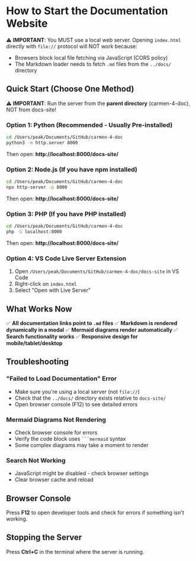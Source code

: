 # How to Start the Documentation Website

⚠️ **IMPORTANT**: You MUST use a local web server. Opening `index.html` directly with `file://` protocol will NOT work because:
- Browsers block local file fetching via JavaScript (CORS policy)
- The Markdown loader needs to fetch `.md` files from the `../docs/` directory

## Quick Start (Choose One Method)

⚠️ **IMPORTANT**: Run the server from the **parent directory** (carmen-4-doc), NOT from docs-site!

### Option 1: Python (Recommended - Usually Pre-installed)

```bash
cd /Users/peak/Documents/GitHub/carmen-4-doc
python3 -m http.server 8000
```

Then open: **http://localhost:8000/docs-site/**

### Option 2: Node.js (If you have npm installed)

```bash
cd /Users/peak/Documents/GitHub/carmen-4-doc
npx http-server -p 8000
```

Then open: **http://localhost:8000/docs-site/**

### Option 3: PHP (If you have PHP installed)

```bash
cd /Users/peak/Documents/GitHub/carmen-4-doc
php -S localhost:8000
```

Then open: **http://localhost:8000/docs-site/**

### Option 4: VS Code Live Server Extension

1. Open `/Users/peak/Documents/GitHub/carmen-4-doc/docs-site` in VS Code
2. Right-click on `index.html`
3. Select "Open with Live Server"

## What Works Now

✅ **All documentation links point to `.md` files**
✅ **Markdown is rendered dynamically in a modal**
✅ **Mermaid diagrams render automatically**
✅ **Search functionality works**
✅ **Responsive design for mobile/tablet/desktop**

## Troubleshooting

### "Failed to Load Documentation" Error
- Make sure you're using a local server (not `file://`)
- Check that the `../docs/` directory exists relative to `docs-site/`
- Open browser console (F12) to see detailed errors

### Mermaid Diagrams Not Rendering
- Check browser console for errors
- Verify the code block uses ` ```mermaid ` syntax
- Some complex diagrams may take a moment to render

### Search Not Working
- JavaScript might be disabled - check browser settings
- Clear browser cache and reload

## Browser Console

Press **F12** to open developer tools and check for errors if something isn't working.

## Stopping the Server

Press **Ctrl+C** in the terminal where the server is running.
